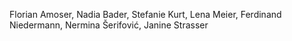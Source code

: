 Florian Amoser, Nadia Bader, Stefanie Kurt, Lena Meier, Ferdinand Niedermann, Nermina Šerifović, Janine Strasser
